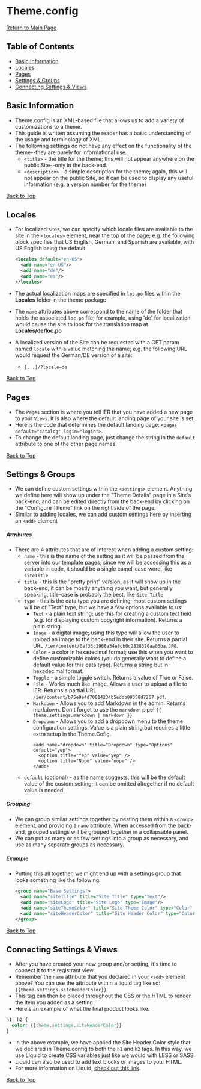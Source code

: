 # <a name="top">Theme.config

[Return to Main Page](https://github.com/reg-support/reg-dev-guide/blob/master/README.md)

## Table of Contents

- [Basic Information](#1)
- [Locales](#2)
- [Pages](#3)
- [Settings & Groups](#4)
- [Connecting Settings & Views](#5)


## <a name="1"></a>Basic Information

- Theme.config is an XML-based file that allows us to add a variety of customizations to a theme.
- This guide is written assuming the reader has a basic understanding of the usage and terminology of XML.
- The following settings do not have any effect on the functionality of the theme--they are purely for informational use.
  + `<title>` - the title for the theme; this will not appear anywhere on the public Site--only in the back-end.
  + `<description>` - a simple description for the theme; again, this will not appear on the public Site, so it can be used to display any useful information (e.g. a version number for the theme)


[Back to Top](#top)
## <a name="2"></a>Locales

- For localized sites, we can specify which locale files are available to the site in the `<locales>` element, near the top of the page; e.g. the following block specifies that US English, German, and Spanish are available, with US English being the default:

  ```xml
  <locales default="en-US">
    <add name="en-US"/>
    <add name="de"/>
    <add name="es"/>
  </locales>
  ```

- The actual localization maps are specified in `loc.po` files within the **Locales** folder in the theme package
- The `name` attributes above correspond to the name of the folder that holds the associated `loc.po` file; for example, using 'de' for localization would cause the site to look for the translation map at **Locales/de/loc.po**
- A localized version of the Site can be requested with a GET param named `locale` with a value matching the name; e.g. the following URL would request the German/DE version of a site:
  + `[...]/?locale=de`


[Back to Top](#top)
## <a name="3"></a>Pages

- The `Pages` section is where you tell IER that you have added a new page to your `Views`. It is also where the default landing page of your site is set.
- Here is the code that determines the default landing page: `<pages default="catalog" login="login">`.
- To change the default landing page, just change the string in the `default` attribute to one of the other page names.  

[Back to Top](#top)
## <a name="4"></a>Settings & Groups

- We can define custom settings within the `<settings>` element. Anything we define here will show up under the "Theme Details" page in a Site's back-end, and can be edited directly from the back-end by clicking on the "Configure Theme" link on the right side of the page.
- Similar to adding locales, we can add custom settings here by inserting an `<add>` element

##### Attributes
- There are 4 attributes that are of interest when adding a custom setting:
  + `name` - this is the name of the setting as it will be passed from the server into our template pages; since we will be accessing this as a variable in code, it should be a single camel-case word, like `siteTitle`
  + `title` - this is the "pretty print" version, as it will show up in the back-end; it can be mostly anything you want, but generally speaking, title-case is probably the best, like `Site Title`
  + `type` - this is the data type you are defining; most custom settings will be of "Text" type, but we have a few options available to us:
    - `Text` - a plain text string; use this for creating a custom text field (e.g. for displaying custom copyright information). Returns a plain string.
    - `Image` - a digital image; using this type will allow the user to upload an image to the back-end in their site. Returns a partial URL `/ier/content/0ef33c2968a34e8cb0c2828320aa06ba.JPG`.
    - `Color` - a color in hexadecimal format; use this when you want to define customizable colors (you do generally want to define a default value for this data type). Returns a string but in hexadecimal format. 
    - `Toggle` - a simple toggle switch. Returns a value of True or False.
    - `File` - Works much like image. Allows a user to upload a file to IER. Returns a partial URL `/ier/content/b75e9e4d70814234b5eddb09358d7267.pdf`.
    - `Markdown` - Allows you to add Markdown in the admin. Returns markdown. Don't forget to use the `markdown` pipe! `{{ theme.settings.markdown | markdown }}`
    - `Dropdown` - Allows you to add a dropdown menu to the theme configuration settings. Value is a plain string but requires a little extra setup in the Theme.Cofig.
      ```
      <add name="dropdown" title="Dropdown" type="Options" default="yep">
        <option title="Yep" value="yep" />
        <option title="Nope" value="nope" />
      </add>
      ```
  + `default` (optional) - as the name suggests, this will be the default value of the custom setting; it can be omitted altogether if no default value is needed. 

##### Grouping
- We can group similar settings together by nesting them within a `<group>` element, and providing a `name` attribute. When accessed from the back-end, grouped settings will be grouped together in a collapsable panel.
- We can put as many or as few settings into a group as necessary, and use as many separate groups as necessary.

##### Example
- Putting this all together, we might end up with a settings group that looks something like the following:

  ```xml
  <group name="Base Settings">
    <add name="siteTitle" title="Site Title" type="Text"/>
    <add name="siteLogo" title="Site Logo" type="Image"/>
    <add name="siteThemeColor" title="Site Theme Color" type="Color" default="#428BCA"/>
    <add name="siteHeaderColor" title="Site Header Color" type="Color" default="#000000"/>
  </group>
  ```

[Back to Top](#top)

## <a name="5"></a>Connecting Settings & Views

- After you have created your new group and/or setting, it's time to connect it to the registrant view.
- Remember the `name` attribute that you declared in your `<add>` element above? You can use the attribute within a liquid tag like so: `{{theme.settings.siteHeaderColor}}`.
- This tag can then be placed throughout the CSS or the HTML to render the item you added as a setting.
- Here's an example of what the final product looks like:

```css
h1, h2 {
  color: {{theme.settings.siteHeaderColor}}
}
```

- In the above example, we have applied the Site Header Color style that we declared in Theme.config to both the `h1` and `h2` tags. In this way, we use Liquid to create CSS variables just like we would with LESS or SASS.
- Liquid can also be used to add text blocks or images to your HTML.
- For more information on Liquid, [check out this link](https://github.com/Shopify/liquid/wiki/Liquid-for-Designers).

[Back to Top](#top)
